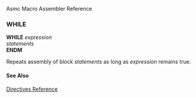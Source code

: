 Asmc Macro Assembler Reference

### WHILE

**WHILE** _expression_<br>
   _statements_<br>
   **ENDM**


Repeats assembly of block _statements_ as long as _expression_ remains true.

#### See Also

[Directives Reference](readme.md)
